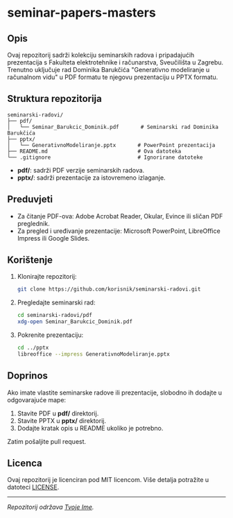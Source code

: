 # seminar-papers-masters

## Opis

Ovaj repozitorij sadrži kolekciju seminarskih radova i pripadajućih prezentacija s Fakulteta elektrotehnike i računarstva, Sveučilišta u Zagrebu. Trenutno uključuje rad Dominika Barukčića "Generativno modeliranje u računalnom vidu" u PDF formatu te njegovu prezentaciju u PPTX formatu.

## Struktura repozitorija

```
seminarski-radovi/
├── pdf/
│   └── Seminar_Barukcic_Dominik.pdf       # Seminarski rad Dominika Barukčića
├── pptx/
│   └── GenerativnoModeliranje.pptx       # PowerPoint prezentacija
├── README.md                             # Ova datoteka
└── .gitignore                            # Ignorirane datoteke
```

* **pdf/**: sadrži PDF verzije seminarskih radova.
* **pptx/**: sadrži prezentacije za istovremeno izlaganje.

## Preduvjeti

* Za čitanje PDF-ova: Adobe Acrobat Reader, Okular, Evince ili sličan PDF preglednik.
* Za pregled i uređivanje prezentacije: Microsoft PowerPoint, LibreOffice Impress ili Google Slides.

## Korištenje

1. Klonirajte repozitorij:

   ```bash
   git clone https://github.com/korisnik/seminarski-radovi.git
   ```
2. Pregledajte seminarski rad:

   ```bash
   cd seminarski-radovi/pdf
   xdg-open Seminar_Barukcic_Dominik.pdf
   ```
3. Pokrenite prezentaciju:

   ```bash
   cd ../pptx
   libreoffice --impress GenerativnoModeliranje.pptx
   ```

## Doprinos

Ako imate vlastite seminarske radove ili prezentacije, slobodno ih dodajte u odgovarajuće mape:

1. Stavite PDF u **pdf/** direktorij.
2. Stavite PPTX u **pptx/** direktorij.
3. Dodajte kratak opis u README ukoliko je potrebno.

Zatim pošaljite pull request.

## Licenca

Ovaj repozitorij je licenciran pod MIT licencom. Više detalja potražite u datoteci [LICENSE](LICENSE).

---

*Repozitorij održava [Tvoje Ime](mailto:ime.prezime@fer.hr).*
